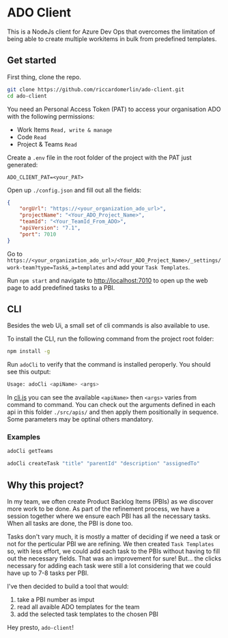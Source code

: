 ADO Client
===

This is a NodeJs client for Azure Dev Ops that overcomes the limitation of
being able to create multiple workitems in bulk from predefined templates.

Get started
---

First thing, clone the repo.
```bash
git clone https://github.com/riccardomerlin/ado-client.git
cd ado-client
```

You need an Personal Access Token (PAT) to access your organisation ADO
with the following permissions:

- Work Items `Read, write & manage`
- Code `Read`
- Project & Teams `Read`

Create a `.env` file in the root folder of the project with the PAT just
generated:

```text
ADO_CLIENT_PAT=<your_PAT>
```

Open up `./config.json` and fill out all the fields:

```json
{
    "orgUrl": "https://<your_organization_ado_url>",
    "projectName": "<Your_ADO_Project_Name>",
    "teamId": "<Your_TeamId_From_ADO>",
    "apiVersion": "7.1",
    "port": 7010
}
```

Go to `https://<your_organization_ado_url>/<Your_ADO_Project_Name>/_settings/work-team?type=Task&_a=templates` and add your `Task Templates`.

Run `npm start` and navigate to [http://localhost:7010](http://localhost:7010)
to open up the web page to add predefined tasks to a PBI.

CLI
---

Besides the web Ui, a small set of cli commands is also available to use.

To install the CLI, run the following command from the project root folder:

```bash
npm install -g
```

Run `adoCli` to verify that the command is installed peroperly.
You should see this output:

```bash
Usage: adoCli <apiName> <args>
```

In [cli.js](./src/cli.js) you can see the available `<apiName>` then `<args>`
varies from command to command. You can check out the arguments defined in each
api in this folder `./src/apis/` and then apply them positionally in sequence.
Some parameters may be optinal others mandatory.

### Examples

```bash
adoCli getTeams

adoCli createTask "title" "parentId" "description" "assignedTo"
```

Why this project?
---

In my team, we often create Product Backlog Items (PBIs) as we discover more
work to be done. As part of the refinement process, we have a session together
where we ensure each PBI has all the necessary tasks. When all tasks are done,
the PBI is done too.

Tasks don't vary much, it is mostly a matter of deciding if we need a task
or not for the perticular PBI we are refining.
We then created `Task Templates` so, with less effort, we could add each task
to the PBIs without having to fill out the necessary fields.
That was an improvement for sure! But... the clicks necessary for adding each
task were still a lot considering that we could have up to 7-8 tasks per PBI.

I've then decided to build a tool that would:

1. take a PBI number as imput
1. read all avaible ADO templates for the team
1. add the selected task templates to the chosen PBI

Hey presto, `ado-client`!
